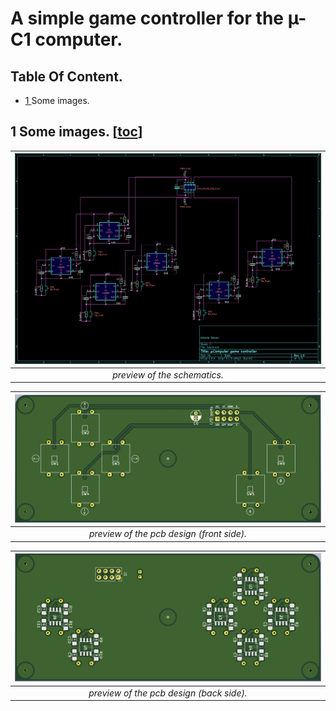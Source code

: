 # A simple game controller for the µ-C1 computer.


## Table Of Content.
- [1  ](https://github.com/AntoineStevan/uComputer-controller/tree/main/#1-some-images-toc) Some images.

## 1 Some images. [[toc](https://github.com/AntoineStevan/uComputer-controller/tree/main/#table-of-content)]
|![sch.png](https://github.com/AntoineStevan/uComputer-controller/blob/main/res/sch.png)|
|:--:|
| *preview of the schematics.* |

|![pcb_f.png](https://github.com/AntoineStevan/uComputer-controller/blob/main/res/pcb_f.png)|
|:--:|
| *preview of the pcb design (front side).* |

|![pcb_b.png](https://github.com/AntoineStevan/uComputer-controller/blob/main/res/pcb_b.png)|
|:--:|
| *preview of the pcb design (back side).* |
